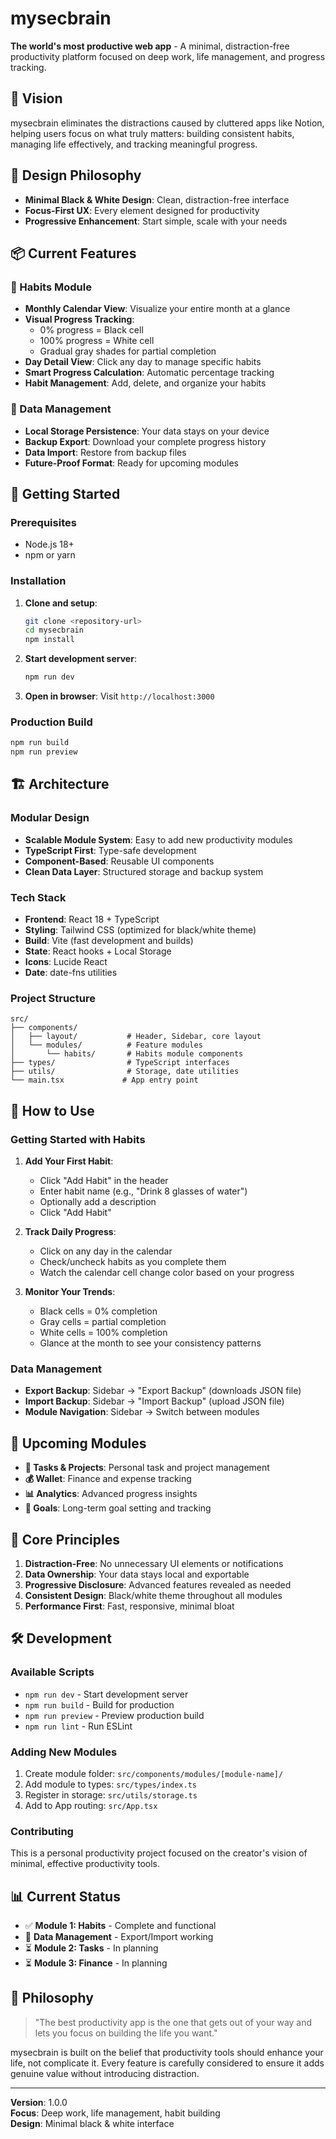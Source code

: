 # mysecbrain

**The world's most productive web app** - A minimal, distraction-free productivity platform focused on deep work, life management, and progress tracking.

## 🌟 Vision

mysecbrain eliminates the distractions caused by cluttered apps like Notion, helping users focus on what truly matters: building consistent habits, managing life effectively, and tracking meaningful progress.

## 🎨 Design Philosophy

- **Minimal Black & White Design**: Clean, distraction-free interface
- **Focus-First UX**: Every element designed for productivity
- **Progressive Enhancement**: Start simple, scale with your needs

## 📦 Current Features

### 🔹 Habits Module

- **Monthly Calendar View**: Visualize your entire month at a glance
- **Visual Progress Tracking**: 
  - 0% progress = Black cell
  - 100% progress = White cell  
  - Gradual gray shades for partial completion
- **Day Detail View**: Click any day to manage specific habits
- **Smart Progress Calculation**: Automatic percentage tracking
- **Habit Management**: Add, delete, and organize your habits

### 🔹 Data Management

- **Local Storage Persistence**: Your data stays on your device
- **Backup Export**: Download your complete progress history
- **Data Import**: Restore from backup files
- **Future-Proof Format**: Ready for upcoming modules

## 🚀 Getting Started

### Prerequisites
- Node.js 18+ 
- npm or yarn

### Installation

1. **Clone and setup**:
   ```bash
   git clone <repository-url>
   cd mysecbrain
   npm install
   ```

2. **Start development server**:
   ```bash
   npm run dev
   ```

3. **Open in browser**: Visit `http://localhost:3000`

### Production Build
```bash
npm run build
npm run preview
```

## 🏗️ Architecture

### Modular Design
- **Scalable Module System**: Easy to add new productivity modules
- **TypeScript First**: Type-safe development
- **Component-Based**: Reusable UI components
- **Clean Data Layer**: Structured storage and backup system

### Tech Stack
- **Frontend**: React 18 + TypeScript
- **Styling**: Tailwind CSS (optimized for black/white theme)
- **Build**: Vite (fast development and builds)
- **State**: React hooks + Local Storage
- **Icons**: Lucide React
- **Date**: date-fns utilities

### Project Structure
```
src/
├── components/
│   ├── layout/           # Header, Sidebar, core layout
│   └── modules/          # Feature modules
│       └── habits/       # Habits module components
├── types/                # TypeScript interfaces
├── utils/                # Storage, date utilities
└── main.tsx             # App entry point
```

## 📱 How to Use

### Getting Started with Habits

1. **Add Your First Habit**:
   - Click "Add Habit" in the header
   - Enter habit name (e.g., "Drink 8 glasses of water")
   - Optionally add a description
   - Click "Add Habit"

2. **Track Daily Progress**:
   - Click on any day in the calendar
   - Check/uncheck habits as you complete them
   - Watch the calendar cell change color based on your progress

3. **Monitor Your Trends**:
   - Black cells = 0% completion
   - Gray cells = partial completion
   - White cells = 100% completion
   - Glance at the month to see your consistency patterns

### Data Management

- **Export Backup**: Sidebar → "Export Backup" (downloads JSON file)
- **Import Backup**: Sidebar → "Import Backup" (upload JSON file)
- **Module Navigation**: Sidebar → Switch between modules

## 🔮 Upcoming Modules

- **📝 Tasks & Projects**: Personal task and project management
- **💰 Wallet**: Finance and expense tracking
- **📊 Analytics**: Advanced progress insights
- **🎯 Goals**: Long-term goal setting and tracking

## 🎯 Core Principles

1. **Distraction-Free**: No unnecessary UI elements or notifications
2. **Data Ownership**: Your data stays local and exportable
3. **Progressive Disclosure**: Advanced features revealed as needed
4. **Consistent Design**: Black/white theme throughout all modules
5. **Performance First**: Fast, responsive, minimal bloat

## 🛠️ Development

### Available Scripts

- `npm run dev` - Start development server
- `npm run build` - Build for production
- `npm run preview` - Preview production build
- `npm run lint` - Run ESLint

### Adding New Modules

1. Create module folder: `src/components/modules/[module-name]/`
2. Add module to types: `src/types/index.ts`
3. Register in storage: `src/utils/storage.ts`
4. Add to App routing: `src/App.tsx`

### Contributing

This is a personal productivity project focused on the creator's vision of minimal, effective productivity tools.

## 📊 Current Status

- ✅ **Module 1: Habits** - Complete and functional
- 🔄 **Data Management** - Export/Import working
- ⏳ **Module 2: Tasks** - In planning
- ⏳ **Module 3: Finance** - In planning

## 💭 Philosophy

> "The best productivity app is the one that gets out of your way and lets you focus on building the life you want."

mysecbrain is built on the belief that productivity tools should enhance your life, not complicate it. Every feature is carefully considered to ensure it adds genuine value without introducing distraction.

---

**Version**: 1.0.0  
**Focus**: Deep work, life management, habit building  
**Design**: Minimal black & white interface
